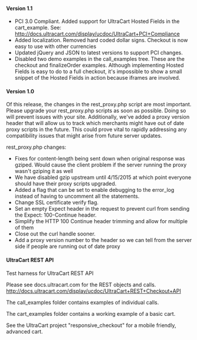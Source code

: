 #### Version 1.1
* PCI 3.0 Compliant.  Added support for UltraCart Hosted Fields in the cart_example. See: http://docs.ultracart.com/display/ucdoc/UltraCart+PCI+Compliance
* Added localization.  Removed hard coded dollar signs.  Checkout is now easy to use with other currencies
* Updated jQuery and JSON to latest versions to support PCI changes.
* Disabled two demo examples in the call_examples tree.  These are the checkout and finalizeOrder examples.  Although
implementing Hosted Fields is easy to do to a full checkout, it's impossible to show a small snippet of the Hosted Fields
in action because iframes are involved.


#### Version 1.0
Of this release, the changes in the rest_proxy.php script are most important.
Please upgrade your rest_proxy.php scripts as soon as possible.  Doing so will prevent issues with your site.  Additionally,
we've added a proxy version header that will allow us to track which merchants might have out of date proxy scripts in the
future.  This could prove vital to rapidly addressing any compatibility issues that might arise from future server updates.

rest_proxy.php changes:
* Fixes for content-length being sent down when original response was gziped.  Would cause the client problem if the server running the proxy wasn't gziping it as well
* We have disabled gzip upstream until 4/15/2015 at which point everyone should have their proxy scripts upgraded.
* Added a flag that can be set to enable debugging to the error_log instead of having to uncomment all the statements.
* Change SSL certificate verify flag.
* Set an empty Expect header in the request to prevent curl from sending the Expect: 100-Continue header.
* Simplify the HTTP 100 Continue header trimming and allow for multiple of them
* Close out the curl handle sooner.
* Add a proxy version number to the header so we can tell from the server side if people are running out of date proxy

#### UltraCart REST API
Test harness for UltraCart REST API

Please see docs.ultracart.com for the REST objects and calls.
http://docs.ultracart.com/display/ucdoc/UltraCart+REST+Checkout+API

The call_examples folder contains examples of individual calls.

The cart_examples folder contains a working example of a basic cart.

See the UltraCart project "responsive_checkout" for a mobile friendly, advanced cart.


